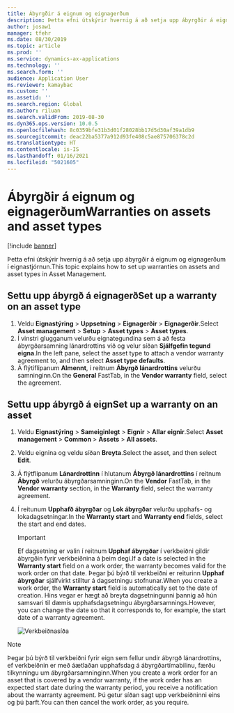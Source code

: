```yaml
---
title: Ábyrgðir á eignum og eignagerðum
description: Þetta efni útskýrir hvernig á að setja upp ábyrgðir á eignum og eignagerðum í eignastjórnun.
author: josaw1
manager: tfehr
ms.date: 08/30/2019
ms.topic: article
ms.prod: ''
ms.service: dynamics-ax-applications
ms.technology: ''
ms.search.form: ''
audience: Application User
ms.reviewer: kamaybac
ms.custom: ''
ms.assetid: ''
ms.search.region: Global
ms.author: riluan
ms.search.validFrom: 2019-08-30
ms.dyn365.ops.version: 10.0.5
ms.openlocfilehash: 8c0359bfe31b3d01f28028bb17d5d30af39a1db9
ms.sourcegitcommit: deac22ba5377a912d93fe408c5ae875706378c2d
ms.translationtype: HT
ms.contentlocale: is-IS
ms.lasthandoff: 01/16/2021
ms.locfileid: "5021605"
---
```

# <a name="warranties-on-assets-and-asset-types"></a><span data-ttu-id="a25d8-103">Ábyrgðir á eignum og eignagerðum</span><span class="sxs-lookup"><span data-stu-id="a25d8-103">Warranties on assets and asset types</span></span>

[!include [banner](../../includes/banner.md)]

 


<span data-ttu-id="a25d8-104">Þetta efni útskýrir hvernig á að setja upp ábyrgðir á eignum og eignagerðum í eignastjórnun.</span><span class="sxs-lookup"><span data-stu-id="a25d8-104">This topic explains how to set up warranties on assets and asset types in Asset Management.</span></span>

## <a name="set-up-a-warranty-on-an-asset-type"></a><span data-ttu-id="a25d8-105">Settu upp ábyrgð á eignagerð</span><span class="sxs-lookup"><span data-stu-id="a25d8-105">Set up a warranty on an asset type</span></span>

1. <span data-ttu-id="a25d8-106">Veldu **Eignastýring** \> **Uppsetning** \> **Eignagerðir** \> **Eignagerðir**.</span><span class="sxs-lookup"><span data-stu-id="a25d8-106">Select **Asset management** \> **Setup** \> **Asset types** \> **Asset types**.</span></span>
2. <span data-ttu-id="a25d8-107">Í vinstri glugganum velurðu eignategundina sem á að festa ábyrgðarsamning lánardrottins við og velur síðan **Sjálfgefin tegund eigna**.</span><span class="sxs-lookup"><span data-stu-id="a25d8-107">In the left pane, select the asset type to attach a vendor warranty agreement to, and then select **Asset type defaults**.</span></span>
3. <span data-ttu-id="a25d8-108">Á flýtiflipanum **Almennt**, í reitnum **Ábyrgð lánardrottins** velurðu samninginn.</span><span class="sxs-lookup"><span data-stu-id="a25d8-108">On the **General** FastTab, in the **Vendor warranty** field, select the agreement.</span></span>

## <a name="set-up-a-warranty-on-an-asset"></a><span data-ttu-id="a25d8-109">Settu upp ábyrgð á eign</span><span class="sxs-lookup"><span data-stu-id="a25d8-109">Set up a warranty on an asset</span></span>

1. <span data-ttu-id="a25d8-110">Veldu **Eignastýring** \> **Sameiginlegt** \> **Eignir** \> **Allar eignir**.</span><span class="sxs-lookup"><span data-stu-id="a25d8-110">Select **Asset management** \> **Common** \> **Assets** \> **All assets**.</span></span>
2. <span data-ttu-id="a25d8-111">Veldu eignina og veldu síðan **Breyta**.</span><span class="sxs-lookup"><span data-stu-id="a25d8-111">Select the asset, and then select **Edit**.</span></span>
3. <span data-ttu-id="a25d8-112">Á flýtflipanum **Lánardrottinn** í hlutanum **Ábyrgð lánardrottins** í reitnum **Ábyrgð** velurðu ábyrgðarsamninginn.</span><span class="sxs-lookup"><span data-stu-id="a25d8-112">On the **Vendor** FastTab, in the **Vendor warranty** section, in the **Warranty** field, select the warranty agreement.</span></span>
4. <span data-ttu-id="a25d8-113">Í reitunum **Upphafð ábyrgðar** og **Lok ábyrgðar** velurðu upphafs- og lokadagsetningar.</span><span class="sxs-lookup"><span data-stu-id="a25d8-113">In the **Warranty start** and **Warranty end** fields, select the start and end dates.</span></span>

    > [!IMPORTANT]
    > <span data-ttu-id="a25d8-114">Ef dagsetning er valin í reitnum **Upphaf ábyrgðar** í verkbeiðni gildir ábyrgðin fyrir verkbeiðnina á þeim degi.</span><span class="sxs-lookup"><span data-stu-id="a25d8-114">If a date is selected in the **Warranty start** field on a work order, the warranty becomes valid for the work order on that date.</span></span> <span data-ttu-id="a25d8-115">Þegar þú býrð til verkbeiðni er reiturinn **Upphaf ábyrgðar** sjálfvirkt stilltur á dagsetningu stofnunar.</span><span class="sxs-lookup"><span data-stu-id="a25d8-115">When you create a work order, the **Warranty start** field is automatically set to the date of creation.</span></span> <span data-ttu-id="a25d8-116">Hins vegar er hægt að breyta dagsetningunni þannig að hún samsvari til dæmis upphafsdagsetningu ábyrgðarsamnings.</span><span class="sxs-lookup"><span data-stu-id="a25d8-116">However, you can change the date so that it corresponds to, for example, the start date of a warranty agreement.</span></span>
    >
    > ![Verkbeiðnasíða](media/02-warranty.png)

> [!NOTE]
> <span data-ttu-id="a25d8-118">Þegar þú býrð til verkbeiðni fyrir eign sem fellur undir ábyrgð lánardrottins, ef verkbeiðnin er með áætlaðan upphafsdag á ábyrgðartímabilinu, færðu tilkynningu um ábyrgðarsamninginn.</span><span class="sxs-lookup"><span data-stu-id="a25d8-118">When you create a work order for an asset that is covered by a vendor warranty, if the work order has an expected start date during the warranty period, you receive a notification about the warranty agreement.</span></span> <span data-ttu-id="a25d8-119">Þú getur síðan sagt upp verkbeiðninni eins og þú þarft.</span><span class="sxs-lookup"><span data-stu-id="a25d8-119">You can then cancel the work order, as you require.</span></span>
